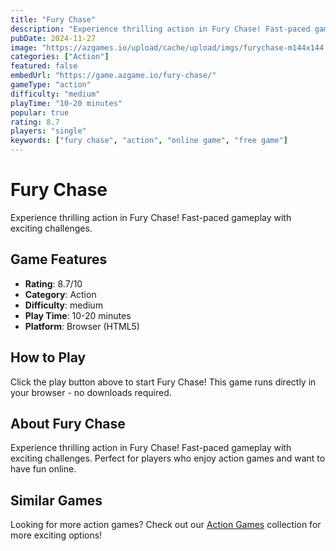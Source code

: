 ```yaml
---
title: "Fury Chase"
description: "Experience thrilling action in Fury Chase! Fast-paced gameplay with exciting challenges."
pubDate: 2024-11-27
image: "https://azgames.io/upload/cache/upload/imgs/furychase-m144x144.webp"
categories: ["Action"]
featured: false
embedUrl: "https://game.azgame.io/fury-chase/"
gameType: "action"
difficulty: "medium"
playTime: "10-20 minutes"
popular: true
rating: 8.7
players: "single"
keywords: ["fury chase", "action", "online game", "free game"]
---
```


# Fury Chase

Experience thrilling action in Fury Chase! Fast-paced gameplay with exciting challenges.

## Game Features

- **Rating**: 8.7/10
- **Category**: Action
- **Difficulty**: medium
- **Play Time**: 10-20 minutes
- **Platform**: Browser (HTML5)

## How to Play

Click the play button above to start Fury Chase! This game runs directly in your browser - no downloads required.

## About Fury Chase

Experience thrilling action in Fury Chase! Fast-paced gameplay with exciting challenges. Perfect for players who enjoy action games and want to have fun online.

## Similar Games

Looking for more action games? Check out our [Action Games](/categories/action) collection for more exciting options!
